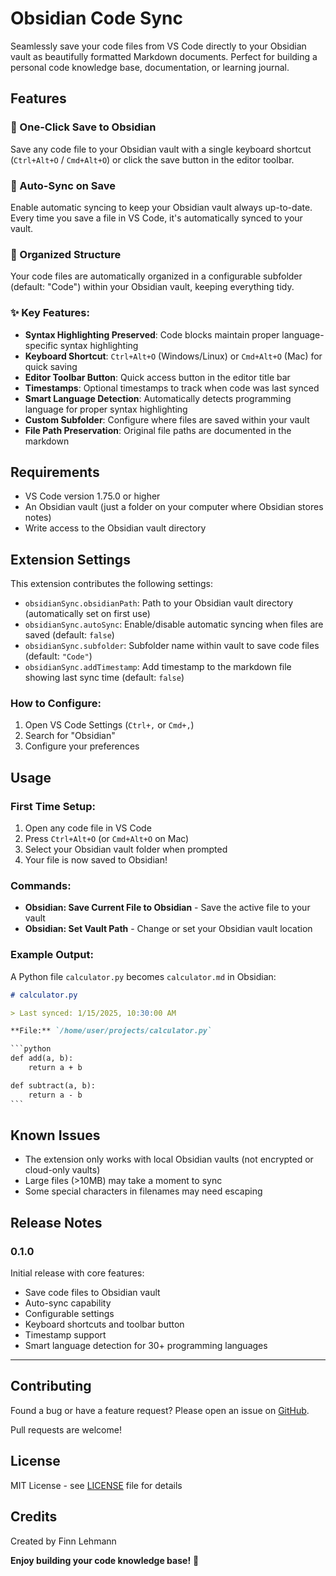 # Obsidian Code Sync

Seamlessly save your code files from VS Code directly to your Obsidian vault as beautifully formatted Markdown documents. Perfect for building a personal code knowledge base, documentation, or learning journal.

## Features

### 📝 One-Click Save to Obsidian
Save any code file to your Obsidian vault with a single keyboard shortcut (`Ctrl+Alt+O` / `Cmd+Alt+O`) or click the save button in the editor toolbar.

### 🔄 Auto-Sync on Save
Enable automatic syncing to keep your Obsidian vault always up-to-date. Every time you save a file in VS Code, it's automatically synced to your vault.

### 📁 Organized Structure
Your code files are automatically organized in a configurable subfolder (default: "Code") within your Obsidian vault, keeping everything tidy.

### ✨ Key Features:
- **Syntax Highlighting Preserved**: Code blocks maintain proper language-specific syntax highlighting
- **Keyboard Shortcut**: `Ctrl+Alt+O` (Windows/Linux) or `Cmd+Alt+O` (Mac) for quick saving  
- **Editor Toolbar Button**: Quick access button in the editor title bar
- **Timestamps**: Optional timestamps to track when code was last synced
- **Smart Language Detection**: Automatically detects programming language for proper syntax highlighting
- **Custom Subfolder**: Configure where files are saved within your vault
- **File Path Preservation**: Original file paths are documented in the markdown

## Requirements

- VS Code version 1.75.0 or higher
- An Obsidian vault (just a folder on your computer where Obsidian stores notes)
- Write access to the Obsidian vault directory

## Extension Settings

This extension contributes the following settings:

* `obsidianSync.obsidianPath`: Path to your Obsidian vault directory (automatically set on first use)
* `obsidianSync.autoSync`: Enable/disable automatic syncing when files are saved (default: `false`)
* `obsidianSync.subfolder`: Subfolder name within vault to save code files (default: `"Code"`)
* `obsidianSync.addTimestamp`: Add timestamp to the markdown file showing last sync time (default: `false`)

### How to Configure:
1. Open VS Code Settings (`Ctrl+,` or `Cmd+,`)
2. Search for "Obsidian"
3. Configure your preferences

## Usage

### First Time Setup:
1. Open any code file in VS Code
2. Press `Ctrl+Alt+O` (or `Cmd+Alt+O` on Mac)
3. Select your Obsidian vault folder when prompted
4. Your file is now saved to Obsidian!

### Commands:
- **Obsidian: Save Current File to Obsidian** - Save the active file to your vault
- **Obsidian: Set Vault Path** - Change or set your Obsidian vault location

### Example Output:
A Python file `calculator.py` becomes `calculator.md` in Obsidian:

```markdown
# calculator.py

> Last synced: 1/15/2025, 10:30:00 AM

**File:** `/home/user/projects/calculator.py`

​```python
def add(a, b):
    return a + b

def subtract(a, b):
    return a - b
​```
```

## Known Issues

- The extension only works with local Obsidian vaults (not encrypted or cloud-only vaults)
- Large files (>10MB) may take a moment to sync
- Some special characters in filenames may need escaping

## Release Notes

### 0.1.0
Initial release with core features:
- Save code files to Obsidian vault
- Auto-sync capability
- Configurable settings
- Keyboard shortcuts and toolbar button
- Timestamp support
- Smart language detection for 30+ programming languages

---

## Contributing

Found a bug or have a feature request? Please open an issue on [GitHub](https://github.com/FinnLeh/vscode-obsidian-sync/issues).

Pull requests are welcome! 

## License

MIT License - see [LICENSE](LICENSE) file for details

## Credits

Created by Finn Lehmann

**Enjoy building your code knowledge base!** 🚀